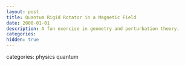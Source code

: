 ```yaml
---
layout: post
title: Quantum Rigid Rotator in a Magnetic Field
date: 2000-01-01
description: A fun exercise in geometry and perturbation theory.
categories:
hidden: true
---
```

categories: physics quantum
